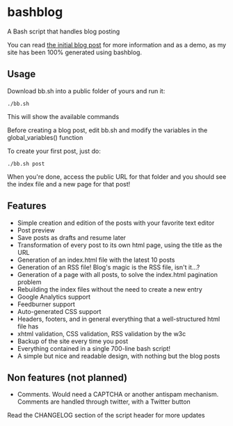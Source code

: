 bashblog
========

A Bash script that handles blog posting

You can read [the initial blog post](http://mmb.pcb.ub.es/~carlesfe/blog/creating-a-simple-blog-system-with-a-500-line-bash-script.html) for more information and as a demo, as my site has been 100% generated using bashblog.

Usage
-----

Download bb.sh into a public folder of yours and run it:

    ./bb.sh

This will show the available commands

Before creating a blog post, edit bb.sh and modify the variables in the global_variables() function

To create your first post, just do:

    ./bb.sh post

When you're done, access the public URL for that folder and you should see the index
file and a new page for that post!

Features
--------

- Simple creation and edition of the posts with your favorite text editor
- Post preview
- Save posts as drafts and resume later
- Transformation of every post to its own html page, using the title as the URL
- Generation of an index.html file with the latest 10 posts
- Generation of an RSS file! Blog's magic is the RSS file, isn't it...?
- Generation of a page with all posts, to solve the index.html pagination problem
- Rebuilding the index files without the need to create a new entry
- Google Analytics support
- Feedburner support
- Auto-generated CSS support
- Headers, footers, and in general everything that a well-structured html file has
- xhtml validation, CSS validation, RSS validation by the w3c
- Backup of the site every time you post
- Everything contained in a single 700-line bash script!
- A simple but nice and readable design, with nothing but the blog posts

Non features (not planned)
--------------------------

- Comments. Would need a CAPTCHA or another antispam mechanism. Comments are handled through twitter, with a Twitter button

Read the CHANGELOG section of the script header for more updates
